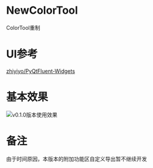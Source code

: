 # NewColorTool
ColorTool重制
# UI参考
[zhiyiyo/PyQtFluent-Widgets](https://github.com/zhiyiYo/PyQt-Fluent-Widgets)
# 基本效果
![v0.1.0版本使用效果](https://raw.githubusercontent.com/Djj646/Figurebed/main/imgs/newcolortoolv2.gif)
# 备注
由于时间原因，本版本的附加功能区自定义导出暂不继续开发
